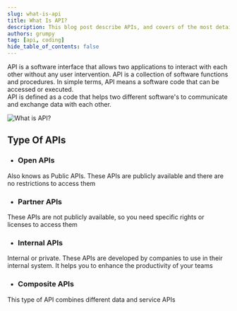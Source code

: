 ```yaml
---
slug: what-is-api
title: What Is API?
description: This blog post describe APIs, and covers of the most details APIs
authors: grumpy
tag: [api, coding]
hide_table_of_contents: false
---
```


<!-- ## Application Programming Interface (API) -->

API is a software interface that allows two applications to interact with each other without any user intervention. API is a collection of software functions and procedures. In simple terms, API means a software code that can be accessed or executed. <br/>
API is defined as a code that helps two different software's to communicate and exchange data with each other.

<!-- truncate -->

![What is API?](../static/img/blog/business-man.png)

## Type Of APIs

-   ### Open APIs

Also knows as Public APIs. These APIs are publicly available and there are no restrictions to access them

-   ### Partner APIs

These APIs are not publicly available, so you need specific rights or licenses to access them

-   ### Internal APIs

Internal or private. These APIs are developed by companies to use in their internal system. It helps you to enhance the productivity of your teams

-   ### Composite APIs

This type of API combines different data and service APIs
